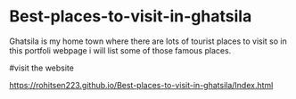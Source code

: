 # Best-places-to-visit-in-ghatsila
Ghatsila is my home town where there are lots of tourist places to visit so in this portfoli webpage i will list some of those famous places.


#visit the website

https://rohitsen223.github.io/Best-places-to-visit-in-ghatsila/Index.html
